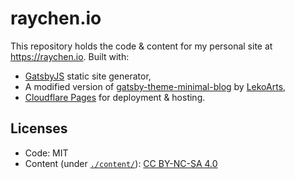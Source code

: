 # raychen.io

This repository holds the code & content for my personal site at https://raychen.io.
Built with:

* [GatsbyJS](https://www.gatsbyjs.com/) static site generator,
* A modified version of [gatsby-theme-minimal-blog](https://github.com/LekoArts/gatsby-starter-minimal-blog) by [LekoArts](https://www.lekoarts.de/),
* [Cloudflare Pages](https://pages.cloudflare.com/) for deployment & hosting.

## Licenses

* Code: MIT
* Content (under [`./content/`](https://github.com/half0wl/raychen.io/tree/main/content)): [CC BY-NC-SA 4.0](https://creativecommons.org/licenses/by-nc-sa/4.0/)
